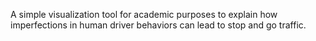 A simple visualization tool for academic purposes to explain how imperfections in human driver behaviors can lead to stop and go traffic. 

